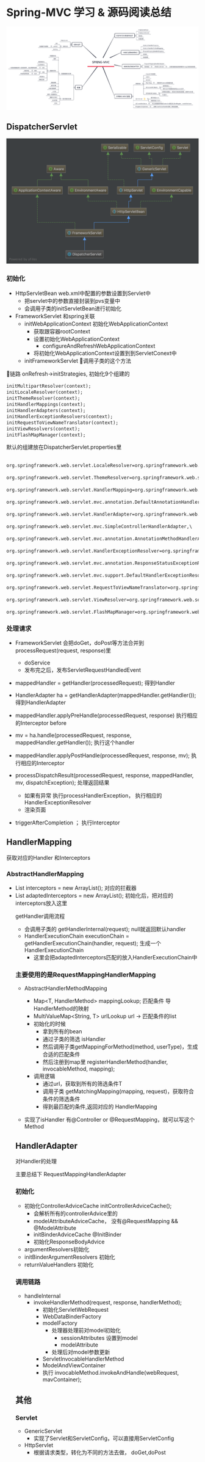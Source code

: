 # Spring-MVC 学习 & 源码阅读总结

![](Spring-MVC.png)

## DispatcherServlet

![图](DispatcherServlet.png)

### 初始化
- HttpServletBean web.xml中配置的参数设置到Servlet中
    - 把servlet中的参数直接封装到pvs变量中
    - 会调用子类的initServletBean进行初始化
- FrameworkServlet 和spring关联
    - initWebApplicationContext 初始化WebApplicationContext
        - 获取跟容器rootContext
        - 设置初始化WebApplicationContext
            - configureAndRefreshWebApplicationContext
        - 将初始化WebApplicationContext设置到到ServletConext中
    - initFrameworkServlet 调用子类的这个方法
    
链路 onRefresh->initStrategies, 初始化9个组建的
```
initMultipartResolver(context);
initLocaleResolver(context);
initThemeResolver(context);
initHandlerMappings(context);
initHandlerAdapters(context);
initHandlerExceptionResolvers(context);
initRequestToViewNameTranslator(context);
initViewResolvers(context);
initFlashMapManager(context);
```

默认的组建放在DispatcherServlet.properties里
```

org.springframework.web.servlet.LocaleResolver=org.springframework.web.servlet.i18n.AcceptHeaderLocaleResolver

org.springframework.web.servlet.ThemeResolver=org.springframework.web.servlet.theme.FixedThemeResolver

org.springframework.web.servlet.HandlerMapping=org.springframework.web.servlet.handler.BeanNameUrlHandlerMapping,\
	org.springframework.web.servlet.mvc.annotation.DefaultAnnotationHandlerMapping

org.springframework.web.servlet.HandlerAdapter=org.springframework.web.servlet.mvc.HttpRequestHandlerAdapter,\
	org.springframework.web.servlet.mvc.SimpleControllerHandlerAdapter,\
	org.springframework.web.servlet.mvc.annotation.AnnotationMethodHandlerAdapter

org.springframework.web.servlet.HandlerExceptionResolver=org.springframework.web.servlet.mvc.annotation.AnnotationMethodHandlerExceptionResolver,\
	org.springframework.web.servlet.mvc.annotation.ResponseStatusExceptionResolver,\
	org.springframework.web.servlet.mvc.support.DefaultHandlerExceptionResolver

org.springframework.web.servlet.RequestToViewNameTranslator=org.springframework.web.servlet.view.DefaultRequestToViewNameTranslator

org.springframework.web.servlet.ViewResolver=org.springframework.web.servlet.view.InternalResourceViewResolver

org.springframework.web.servlet.FlashMapManager=org.springframework.web.servlet.support.SessionFlashMapManager
```

### 处理请求
- FrameworkServlet 会把doGet，doPost等方法合并到processRequest(request, response)里
    - doService
    - 发布完之后，发布ServletRequestHandledEvent 

- mappedHandler = getHandler(processedRequest); 得到Handler
- HandlerAdapter ha = getHandlerAdapter(mappedHandler.getHandler()); 得到HandlerAdapter
- mappedHandler.applyPreHandle(processedRequest, response)  执行相应的Interceptor before
- mv = ha.handle(processedRequest, response, mappedHandler.getHandler());   执行这个handler
- mappedHandler.applyPostHandle(processedRequest, response, mv); 执行相应的Interceptor
- processDispatchResult(processedRequest, response, mappedHandler, mv, dispatchException); 处理返回结果
    - 如果有异常 执行processHandlerException， 执行相应的HandlerExceptionResolver
    - 渲染页面
- triggerAfterCompletion ； 执行Interceptor


## HandlerMapping
获取对应的Handler 和Interceptors

### AbstractHandlerMapping 

- List<Object> interceptors = new ArrayList<Object>(); 对应的拦截器
- List<HandlerInterceptor> adaptedInterceptors = new ArrayList<HandlerInterceptor>(); 初始化后，把对应的interceptors放入这里

getHandler调用流程
- 会调用子类的 getHandlerInternal(request); null就返回默认handler
- HandlerExecutionChain executionChain = getHandlerExecutionChain(handler, request);  生成一个HandlerExecutionChain
    - 这里会把adaptedInterceptors匹配的放入HandlerExecutionChain中

### 主要使用的是RequestMappingHandlerMapping

- AbstractHandlerMethodMapping
    - Map<T, HandlerMethod> mappingLookup; 匹配条件 导 HandlerMethod的映射
    - MultiValueMap<String, T> urlLookup  url -> 匹配条件的list
    - 初始化的时候
        - 拿到所有的bean
        - 通过子类的筛选 isHandler
        - 然后调用子类getMappingForMethod(method, userType)，生成合适的匹配条件
        - 然后注册到map里 registerHandlerMethod(handler, invocableMethod, mapping);
    - 调用逻辑
        - 通过url，获取到所有的筛选条件T
        - 调用子类 getMatchingMapping(mapping, request)，获取符合条件的筛选条件
        - 得到最匹配的条件,返回对应的 HandlerMapping

- 实现了isHandler 有@Controller or @RequestMapping，就可以写这个Method

## HandlerAdapter
对Handler的处理

主要总结下 RequestMappingHandlerAdapter

### 初始化
- 初始化ControllerAdviceCache initControllerAdviceCache();
    - 会解析所有的controllerAdvice里的
    - modelAttributeAdviceCache， 没有@RequestMapping && @ModelAttribute
    - initBinderAdviceCache @InitBinder
    - 初始化ResponseBodyAdvice
- argumentResolvers初始化
- initBinderArgumentResolvers 初始化
- returnValueHandlers 初始化

### 调用链路
- handleInternal
    - invokeHandlerMethod(request, response, handlerMethod);
        - 初始化ServletWebRequest
        - WebDataBinderFactory 
        - modelFactory
            - 处理器处理前对model初始化
                - sessionAttributes 设置到model
                - modelAttribute 
            - 处理后对model参数更新
        - ServletInvocableHandlerMethod
        - ModelAndViewContainer
        - 执行 invocableMethod.invokeAndHandle(webRequest, mavContainer);

## 其他
### Servlet

- GenericServlet
    - 实现了Servlet和ServletConfig，可以直接用ServletConfig
- HttpServlet
    - 根据请求类型，转化为不同的方法去做， doGet,doPost